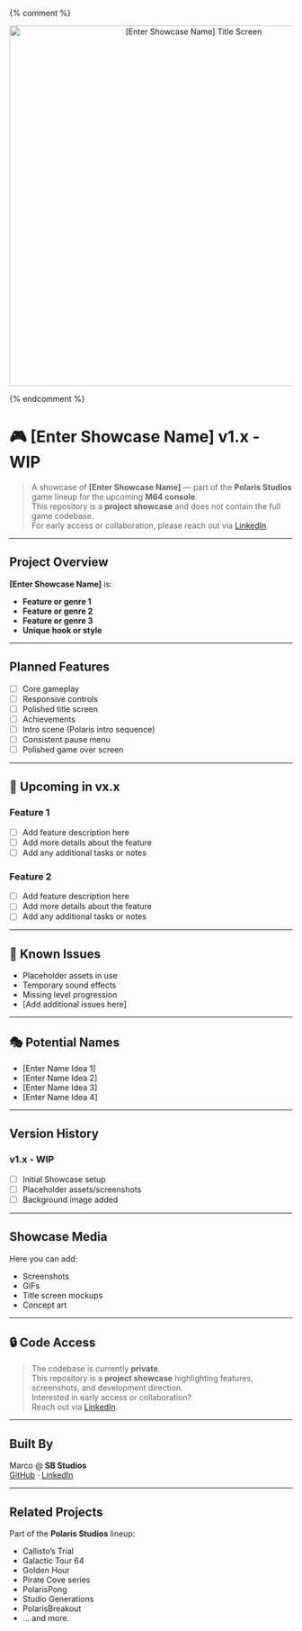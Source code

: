 {% comment %} <p align="center">
  <img src="images/background_image.png" width="640" alt="[Enter Showcase Name] Title Screen">
</p> {% endcomment %}

# 🎮 [Enter Showcase Name] v1.x - WIP

> A showcase of **[Enter Showcase Name]** — part of the **Polaris Studios** game lineup for the upcoming **M64 console**.  
> This repository is a **project showcase** and does not contain the full game codebase.  
> For early access or collaboration, please reach out via [LinkedIn](https://www.linkedin.com/in/marco-a-gonzalez99).

---

## Project Overview

**[Enter Showcase Name]** is:

- **Feature or genre 1**
- **Feature or genre 2**
- **Feature or genre 3**
- **Unique hook or style**

---

## Planned Features

- [ ] Core gameplay
- [ ] Responsive controls
- [ ] Polished title screen
- [ ] Achievements
- [ ] Intro scene (Polaris intro sequence)
- [ ] Consistent pause menu
- [ ] Polished game over screen

---

## 🚀 Upcoming in vx.x

### Feature 1
- [ ] Add feature description here
- [ ] Add more details about the feature
- [ ] Add any additional tasks or notes

### Feature 2
- [ ] Add feature description here
- [ ] Add more details about the feature
- [ ] Add any additional tasks or notes

---

## 🐞 Known Issues

- Placeholder assets in use
- Temporary sound effects
- Missing level progression
- [Add additional issues here]

---

## 🎭 Potential Names

- [Enter Name Idea 1]
- [Enter Name Idea 2]
- [Enter Name Idea 3]
- [Enter Name Idea 4]

---

## Version History

### v1.x - WIP
- [ ] Initial Showcase setup
- [ ] Placeholder assets/screenshots
- [ ] Background image added

---

## Showcase Media

Here you can add:

- Screenshots  
- GIFs  
- Title screen mockups  
- Concept art  

---

## 🔒 Code Access

> The codebase is currently **private**.  
> This repository is a **project showcase** highlighting features, screenshots, and development direction.  
> Interested in early access or collaboration?  
> Reach out via [LinkedIn](https://www.linkedin.com/in/marco-a-gonzalez99).

---

## Built By

Marco @ **SB Studios**  
[GitHub](https://github.com/marcogonzalez99) · [LinkedIn](https://www.linkedin.com/in/marco-a-gonzalez99)

---

## Related Projects

Part of the **Polaris Studios** lineup:

- Callisto’s Trial  
- Galactic Tour 64  
- Golden Hour  
- Pirate Cove series  
- PolarisPong  
- Studio Generations  
- PolarisBreakout  
- ... and more.
